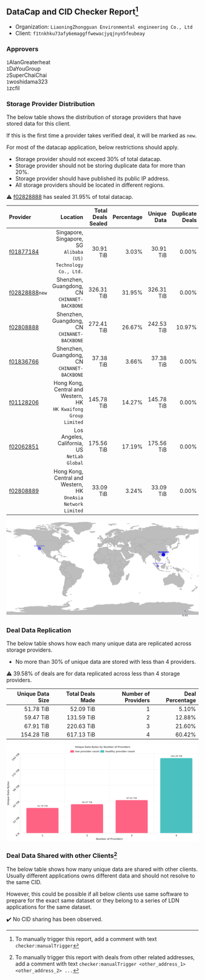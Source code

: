 ## DataCap and CID Checker Report[^1]
 - Organization: `LiaoningZhongguan Environmental engineering Co., Ltd`
 - Client: `f1tnkhku73afy6emaggffwewacjyqjnyn5feubeay`
### Approvers
`1`AlanGreaterheat<br/>`1`DaYouGroup<br/>`2`SuperChaiChai<br/>`1`woshidama323<br/>`1`zcfil


### Storage Provider Distribution
The below table shows the distribution of storage providers that have stored data for this client.

If this is the first time a provider takes verified deal, it will be marked as `new`.

For most of the datacap application, below restrictions should apply.
 - Storage provider should not exceed 30% of total datacap.
 - Storage provider should not be storing duplicate data for more than 20%.
 - Storage provider should have published its public IP address.
 - All storage providers should be located in different regions.

⚠️ [f02828888](https://filfox.info/en/address/f02828888) has sealed 31.95% of total datacap.

| Provider                                                    |                                                           Location | Total Deals Sealed | Percentage | Unique Data | Duplicate Deals |
| :---------------------------------------------------------- | -----------------------------------------------------------------: | -----------------: | ---------: | ----------: | --------------: |
| [f01877184](https://filfox.info/en/address/f01877184)       |   Singapore, Singapore, SG<br/>`Alibaba (US) Technology Co., Ltd.` |          30.91 TiB |      3.03% |   30.91 TiB |           0.00% |
| [f02828888](https://filfox.info/en/address/f02828888)`new`  |                    Shenzhen, Guangdong, CN<br/>`CHINANET-BACKBONE` |         326.31 TiB |     31.95% |  326.31 TiB |           0.00% |
| [f02808888](https://filfox.info/en/address/f02808888)       |                    Shenzhen, Guangdong, CN<br/>`CHINANET-BACKBONE` |         272.41 TiB |     26.67% |  242.53 TiB |          10.97% |
| [f01836766](https://filfox.info/en/address/f01836766)       |                    Shenzhen, Guangdong, CN<br/>`CHINANET-BACKBONE` |          37.38 TiB |      3.66% |   37.38 TiB |           0.00% |
| [f01128206](https://filfox.info/en/address/f01128206)       | Hong Kong, Central and Western, HK<br/>`HK Kwaifong Group Limited` |         145.78 TiB |     14.27% |  145.78 TiB |           0.00% |
| [f02062851](https://filfox.info/en/address/f02062851)       |                    Los Angeles, California, US<br/>`NetLab Global` |         175.56 TiB |     17.19% |  175.56 TiB |           0.00% |
| [f02808889](https://filfox.info/en/address/f02808889)       |   Hong Kong, Central and Western, HK<br/>`OneAsia Network Limited` |          33.09 TiB |      3.24% |   33.09 TiB |           0.00% |

<img src="https://raw.githubusercontent.com/data-preservation-programs/filplus-checker-assets/main/filecoin-project/filecoin-plus-large-datasets/issues/2228/1703677156250.png"/>

### Deal Data Replication
The below table shows how each many unique data are replicated across storage providers.

- No more than 30% of unique data are stored with less than 4 providers.

⚠️ 39.58% of deals are for data replicated across less than 4 storage providers.

| Unique Data Size | Total Deals Made | Number of Providers | Deal Percentage |
| ---------------: | ---------------: | ------------------: | --------------: |
|        51.78 TiB |        52.09 TiB |                   1 |           5.10% |
|        59.47 TiB |       131.59 TiB |                   2 |          12.88% |
|        67.91 TiB |       220.63 TiB |                   3 |          21.60% |
|       154.28 TiB |       617.13 TiB |                   4 |          60.42% |

<img src="https://raw.githubusercontent.com/data-preservation-programs/filplus-checker-assets/main/filecoin-project/filecoin-plus-large-datasets/issues/2228/1703677156929.png"/>

### Deal Data Shared with other Clients[^3]
The below table shows how many unique data are shared with other clients.
Usually different applications owns different data and should not resolve to the same CID.

However, this could be possible if all below clients use same software to prepare for the exact same dataset or they belong to a series of LDN applications for the same dataset.

✔️ No CID sharing has been observed.

[^1]: To manually trigger this report, add a comment with text `checker:manualTrigger`

[^2]: Deals from those addresses are combined into this report as they are specified with `checker:manualTrigger`

[^3]: To manually trigger this report with deals from other related addresses, add a comment with text `checker:manualTrigger <other_address_1> <other_address_2> ...`
